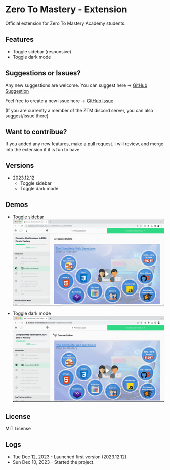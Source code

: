 # Zero To Mastery - Extension

Official extension for Zero To Mastery Academy students.

## Features

* Toggle sidebar (responsive)
* Toggle dark mode

## Suggestions or Issues?

Any new suggestions are welcome. You can suggest here -> [GitHub Suggestion](https://github.com/sithu-khant/ztm-extension/issues)

Feel free to create a new issue here -> [GitHub Issue](https://github.com/sithu-khant/ztm-extension/issues)

(If you are currently a member of the ZTM discord server, you can also suggest/issue there)

## Want to contribue?

If you added any new features, make a pull request. I will review, and merge into the extension if it is fun to have.


## Versions

* 2023.12.12
	* Toggle sidebar
	* Toggle dark mode


## Demos

* Toggle sidebar
![](assets/sidebar-demo.gif)

* Toggle dark mode
![](assets/darkmode-demo.gif)


## License

MIT License


## Logs

* Tue Dec 12, 2023 - Launched first version (2023.12.12).
* Sun Dec 10, 2023 - Started the project.
